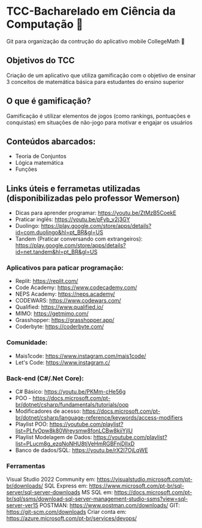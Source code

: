 # TCC-Bacharelado em Ciência da Computação :book:
Git para organização da contrução do aplicativo mobile CollegeMath :iphone:

## Objetivos do TCC

Criação de um aplicativo que utiliza gamificação com o objetivo de ensinar 3 conceitos de matemática básica para estudantes do ensino superior

## O que é gamificação?

Gamificação é utilizar elementos de jogos (como rankings, pontuações e conquistas) em situações de não-jogo para motivar e engajar os usuários

## Conteúdos abarcados:

- Teoria de Conjuntos
- Lógica matemática
- Funções

## Links úteis e ferrametas utilizadas (disponibilizadas pelo professor Wemerson)
- Dicas para aprender programar: https://youtu.be/ZtMzB5CoekE
- Praticar inglês: https://youtu.be/pFyb_v2j3GY
- Duolingo: https://play.google.com/store/apps/details?id=com.duolingo&hl=pt_BR&gl=US
- Tandem (Praticar conversando com extrangeiros): https://play.google.com/store/apps/details?id=net.tandem&hl=pt_BR&gl=US


### Aplicativos para paticar programação:
- Replit: https://replit.com/
- Code Academy: https://www.codecademy.com/
- NEPS Academy: https://neps.academy/
- CODEWARS: https://www.codewars.com/
- Qualified: https://www.qualified.io/
- MIMO: https://getmimo.com/
- Grasshopper: https://grasshopper.app/
- Coderbyte: https://coderbyte.com/

### Comunidade:

- Mais1code:  https://www.instagram.com/mais1code/
- Let's Code: https://www.instagram.c/

### Back-end (C#/.Net Core):

- C# Básico: https://youtu.be/PKMm-cHe56g
- POO - https://docs.microsoft.com/pt-br/dotnet/csharp/fundamentals/tutorials/oop
- Modificadores de acesso: https://docs.microsoft.com/pt-br/dotnet/csharp/language-reference/keywords/access-modifiers
- Playlist POO: https://youtube.com/playlist?list=PLfvOpw8k80Wreysmw8fonLCBw8kiiYjIU
- Playlist Modelagem de Dados: https://youtube.com/playlist?list=PLucm8g_ezqNoNHU8tjVeHmRGBFnjDIlxD
- Banco de dados/SQL: https://youtu.be/rX2I7OjLqWE

### Ferramentas
Visual Studio 2022 Community em: https://visualstudio.microsoft.com/pt-br/downloads/
SQL Express em: https://www.microsoft.com/pt-br/sql-server/sql-server-downloads
MS SQL em: https://docs.microsoft.com/pt-br/sql/ssms/download-sql-server-management-studio-ssms?view=sql-server-ver15
POSTMAN: https://www.postman.com/downloads/
GIT: https://git-scm.com/downloads
Criar conta em: https://azure.microsoft.com/pt-br/services/devops/
